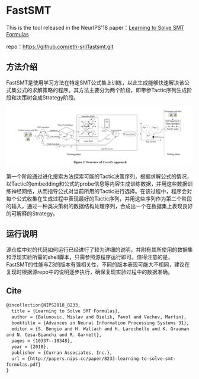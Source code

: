 # FastSMT

This is the tool released in the NeurIPS'18 paper：[Learning to Solve SMT Formulas](https://www.sri.inf.ethz.ch/publications/balunovic2018learnsmt)

repo：https://github.com/eth-sri/fastsmt.git

## 方法介绍

FastSMT是使用学习方法在特定SMT公式集上训练，以此生成能够快速解决该公式集公式的求解策略的程序。其方法主要分为两个阶段，即带参Tactic序列生成阶段和决策树合成Strategy阶段。

![image](https://github.com/Wang-hn/imgs/blob/main/NeuralPA/type4py.png)

第一个阶段通过进化搜索方法探索可能的Tactic决策序列，根据求解公式的情况，以Tactic的embedding和公式的probe信息等内容生成训练数据，并用这些数据训练神经网络，从而指导公式对当前所用的Tactic进行选择。在该过程中，程序会对每个公式收集在生成过程中表现最好的Tactic序列，并用这些序列作为第二个阶段的输入，通过一种类决策树的数据结构处理序列，合成出一个在数据集上表现良好的可解释的Strategy。

## 运行说明

源仓库中对的代码如何运行已经进行了较为详细的说明，并附有其所使用的数据集和浮现实验所需的shell脚本，只需参照源程序运行即可。值得注意的是，FastSMT的性能与Z3的版本有强相关性，不同的版本表现可能大不相同，建议在复现时根据源repo中的说明逐步执行，确保复现实验过程中的数据准确。

## Cite

```
@incollection{NIPS2018_8233,
  title = {Learning to Solve SMT Formulas},
  author = {Balunovic, Mislav and Bielik, Pavol and Vechev, Martin},
  booktitle = {Advances in Neural Information Processing Systems 31},
  editor = {S. Bengio and H. Wallach and H. Larochelle and K. Grauman and N. Cesa-Bianchi and R. Garnett},
  pages = {10337--10348},
  year = {2018},
  publisher = {Curran Associates, Inc.},
  url = {http://papers.nips.cc/paper/8233-learning-to-solve-smt-formulas.pdf}
}
```


